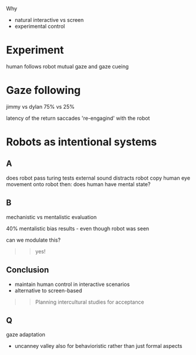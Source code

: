 
Why
- natural interactive vs screen
- experimental control

# Experiment
human follows robot
mutual gaze and gaze cueing

# Gaze following
jimmy vs dylan
75% vs 25%

latency of the return saccades 're-engagind' with the robot

# Robots as intentional systems

## A
does robot pass turing tests
external sound distracts robot
copy human eye movement onto robot
then: does human have mental state?


## B
mechanistic vs mentalistic evaluation

40% mentalistic bias results -  even though robot was seen

can we modulate this?
>> yes!
>> 
## Conclusion
- maintain human control in interactive scenarios
- alternative to screen-based

>> Planning intercultural studies for acceptance
>> 
## Q
gaze adaptation
- uncanney valley also for behavioristic rather than just formal aspects
